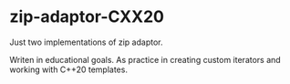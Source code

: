 # zip-adaptor-CXX20
Just two implementations of zip adaptor.

Writen in educational goals. As practice in creating custom iterators and working with C++20 templates.
